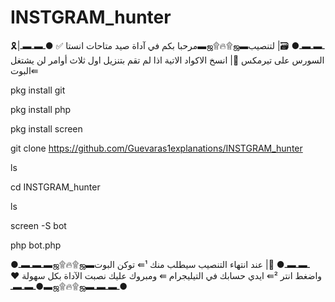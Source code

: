 # INSTGRAM_hunter
🎗️|مرحبا بكم في آداة  صيد متاحات انستا ✅
●ـ▬ـ▬ـ▬ஜ۩🔥۩ஜ▬ـ▬ـ▬ـ●
🗃️| لتنصيب السورس على تيرمكس 
📑| انسخ الاكواد الاتية 
اذا لم تقم بتنزيل اول ثلاث أوامر لن يشتغل البوت⇚

pkg install git

pkg install php

pkg install screen
 
git clone https://github.com/Guevaras1explanations/INSTGRAM_hunter

ls

cd INSTGRAM_hunter

ls

screen -S bot

php bot.php

●ـ▬ـ▬ـ▬ஜ۩🔥۩ஜ▬ـ▬ـ▬ـ●
📇| عند انتهاء التنصيب سيطلب منك ¹⇚ توكن البوت واضغط انتر ²⇚ ايدي حسابك في التيليجرام ⇚ ومبروك عليك نصبت الآداة بكل سهولة ♥️
●ـ▬ـ▬ـ▬ஜ۩🔥۩ஜ▬ـ▬ـ▬ـ●
